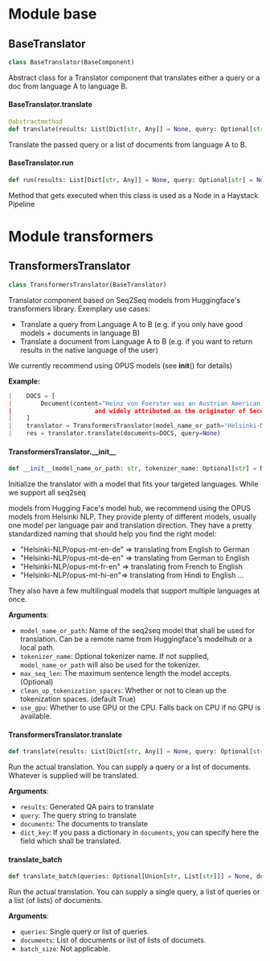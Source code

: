 <a id="base"></a>

# Module base

<a id="base.BaseTranslator"></a>

## BaseTranslator

```python
class BaseTranslator(BaseComponent)
```

Abstract class for a Translator component that translates either a query or a doc from language A to language B.

<a id="base.BaseTranslator.translate"></a>

#### BaseTranslator.translate

```python
@abstractmethod
def translate(results: List[Dict[str, Any]] = None, query: Optional[str] = None, documents: Optional[Union[List[Document], List[Answer], List[str], List[Dict[str, Any]]]] = None, dict_key: Optional[str] = None) -> Union[str, List[Document], List[Answer], List[str], List[Dict[str, Any]]]
```

Translate the passed query or a list of documents from language A to B.

<a id="base.BaseTranslator.run"></a>

#### BaseTranslator.run

```python
def run(results: List[Dict[str, Any]] = None, query: Optional[str] = None, documents: Optional[Union[List[Document], List[Answer], List[str], List[Dict[str, Any]]]] = None, answers: Optional[Union[Dict[str, Any], List[Dict[str, Any]]]] = None, dict_key: Optional[str] = None)
```

Method that gets executed when this class is used as a Node in a Haystack Pipeline

<a id="transformers"></a>

# Module transformers

<a id="transformers.TransformersTranslator"></a>

## TransformersTranslator

```python
class TransformersTranslator(BaseTranslator)
```

Translator component based on Seq2Seq models from Huggingface's transformers library.
Exemplary use cases:
- Translate a query from Language A to B (e.g. if you only have good models + documents in language B)
- Translate a document from Language A to B (e.g. if you want to return results in the native language of the user)

We currently recommend using OPUS models (see __init__() for details)

**Example:**

```python
|    DOCS = [
|        Document(content="Heinz von Foerster was an Austrian American scientist combining physics and philosophy,
|                       and widely attributed as the originator of Second-order cybernetics.")
|    ]
|    translator = TransformersTranslator(model_name_or_path="Helsinki-NLP/opus-mt-en-de")
|    res = translator.translate(documents=DOCS, query=None)
```

<a id="transformers.TransformersTranslator.__init__"></a>

#### TransformersTranslator.\_\_init\_\_

```python
def __init__(model_name_or_path: str, tokenizer_name: Optional[str] = None, max_seq_len: Optional[int] = None, clean_up_tokenization_spaces: Optional[bool] = True, use_gpu: bool = True)
```

Initialize the translator with a model that fits your targeted languages. While we support all seq2seq

models from Hugging Face's model hub, we recommend using the OPUS models from Helsinki NLP. They provide plenty
of different models, usually one model per language pair and translation direction.
They have a pretty standardized naming that should help you find the right model:
- "Helsinki-NLP/opus-mt-en-de" => translating from English to German
- "Helsinki-NLP/opus-mt-de-en" => translating from German to English
- "Helsinki-NLP/opus-mt-fr-en" => translating from French to English
- "Helsinki-NLP/opus-mt-hi-en"=> translating from Hindi to English
...

They also have a few multilingual models that support multiple languages at once.

**Arguments**:

- `model_name_or_path`: Name of the seq2seq model that shall be used for translation.
Can be a remote name from Huggingface's modelhub or a local path.
- `tokenizer_name`: Optional tokenizer name. If not supplied, `model_name_or_path` will also be used for the
tokenizer.
- `max_seq_len`: The maximum sentence length the model accepts. (Optional)
- `clean_up_tokenization_spaces`: Whether or not to clean up the tokenization spaces. (default True)
- `use_gpu`: Whether to use GPU or the CPU. Falls back on CPU if no GPU is available.

<a id="transformers.TransformersTranslator.translate"></a>

#### TransformersTranslator.translate

```python
def translate(results: List[Dict[str, Any]] = None, query: Optional[str] = None, documents: Optional[Union[List[Document], List[Answer], List[str], List[Dict[str, Any]]]] = None, dict_key: Optional[str] = None) -> Union[str, List[Document], List[Answer], List[str], List[Dict[str, Any]]]
```

Run the actual translation. You can supply a query or a list of documents. Whatever is supplied will be translated.

**Arguments**:

- `results`: Generated QA pairs to translate
- `query`: The query string to translate
- `documents`: The documents to translate
- `dict_key`: If you pass a dictionary in `documents`, you can specify here the field which shall be translated.

<a id="transformers.TransformersTranslator.translate_batch"></a>

#### translate\_batch

```python
def translate_batch(queries: Optional[Union[str, List[str]]] = None, documents: Optional[Union[List[Document], List[Answer], List[List[Document]], List[List[Answer]]]] = None, batch_size: Optional[int] = None) -> Union[str, List[str], List[Document], List[Answer], List[List[Document]], List[List[Answer]]]
```

Run the actual translation. You can supply a single query, a list of queries or a list (of lists) of documents.

**Arguments**:

- `queries`: Single query or list of queries.
- `documents`: List of documents or list of lists of documets.
- `batch_size`: Not applicable.

